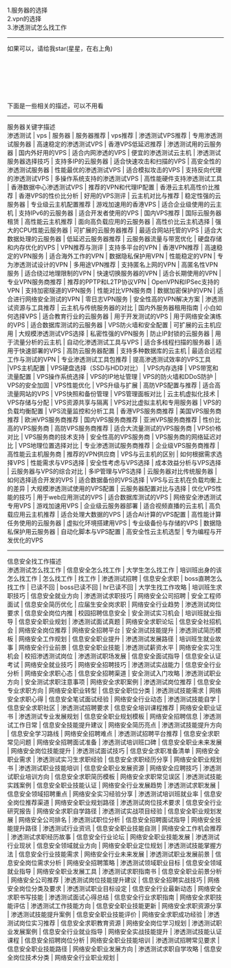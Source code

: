 1.服务器的选择\
2.vpn的选择\
3.渗透测试怎么找工作



---
如果可以，请给我star(星星，在右上角)

<br ><br ><br ><br ><br >


下面是一些相关的描述，可以不用看

---
服务器关键字描述\
渗透测试 | vps | 服务器 | 服务器推荐 | vps推荐 | 渗透测试VPS推荐 | 专用渗透测试服务器 | 高速稳定的渗透测试VPS | 香港VPS低延迟推荐 | 渗透测试用的云服务器 | 国内外好用的VPS | 适合内网渗透的VPS | 便宜的渗透测试云主机 | 渗透测试服务器选择技巧 | 支持多IP的云服务器 | 适合快速攻击和扫描的VPS | 高安全性的渗透测试服务器 | 性能最优的渗透测试VPS | 适合模拟攻击的VPS | 支持反向代理的渗透测试VPS | 多操作系统支持的渗透测试VPS | 高性能硬件支持渗透测试工具 | 香港数据中心渗透测试VPS | 推荐的VPN和代理IP配置 | 香港云主机高性价比推荐 | 香港VPS的性价比分析 | 好用的VPS测评 | 云主机对比与推荐 | 稳定性强的云服务器 | 专业级云主机配置推荐 | 游戏加速用的香港VPS | 适合企业级使用的云主机 | 支持IPv6的云服务器 | 适合开发者使用的VPS | 国内VPS推荐 | 国际云服务器租赁 | 高性能云主机推荐 | 面向高负载应用的云服务器 | 高性价比云主机选择 | 强大的CPU性能云服务器 | 可扩展的云服务器推荐 | 最适合网站托管的VPS | 适合大数据处理的云服务器 | 低延迟云服务器推荐 | 云服务器流量与带宽优化 | 硬盘存储和内存优化的VPS | VPN推荐与测评 | 支持多平台的VPN | 香港VPN推荐 | 高速稳定的VPN服务 | 适合海外工作的VPN | 数据隐私保护用VPN | 性能稳定的VPN | 专为渗透测试设计的VPN | 多用途VPN推荐 | 支持匿名上网的VPN | 高匿名性VPN服务 | 适合绕过地理限制的VPN | 快速切换服务器的VPN | 适合长期使用的VPN | 专业VPN服务商推荐 | 推荐的PPTP和L2TP协议VPN | OpenVPN和IPSec支持的VPN | 支持加密隧道的VPN服务 | 性能对比VPN服务商 | 数据加密保护的VPN | 适合进行网络安全测试的VPN | 零日志VPN服务 | 安全性高的VPN解决方案 | 渗透测试资源与工具推荐 | 云主机与传统服务器的对比 | 国内外服务器租用指南 | 小白如何选择VPS | 适合教育行业的云服务器 | 用于开发测试的VPS | 用于网络安全演练的VPS | 适合数据库测试的云服务器 | VPS防火墙和安全配置 | 可扩展的云主机应用 | 大规模渗透测试VPS选择 | 私密性强的VPN服务 | 防止IP封锁的云服务器 | 用于流量分析的云主机 | 自动化渗透测试工具与VPS | 适合多线程扫描的服务器 | 适用于快速部署的VPS | 高防云服务器配置 | 支持多种数据库的云主机 | 最适合远程工作与测试的VPN | 专业渗透测试工具包推荐 | 提高渗透测试效率的VPS工具 |VPS主机配置 | VPS硬盘选择（SSD与HDD对比） | VPS内存选择 | VPS带宽和流量配置 | VPS操作系统选择 | VPS的IP地址管理 | VPS的防火墙和DDoS防护 | VPS的安全加固 | VPS性能优化 | VPS升级与扩展 | 高防VPS配置与推荐 | 适合高流量网站的VPS | VPS快照和备份管理 | VPS管理面板对比 | 云主机虚拟化技术 | VPS存储与分配 | VPS资源共享与隔离 | VPS对比虚拟主机和专用服务器 | VPS的负载均衡配置 | VPS流量监控和分析工具 | 香港VPS服务商推荐 | 美国VPS服务商推荐 | 欧洲VPS服务商推荐 | 国内VPS服务商推荐 | 亚洲VPS服务商推荐 | 性价比高的VPS服务商 | 高防VPS服务商推荐 | 适合大流量测试的VPS服务商 | VPS价格对比 | VPS服务商的技术支持 | 安全性高的VPS服务商 | VPS服务商的网络延迟对比 | VPS地理位置选择对比 | 专业渗透测试服务商推荐 | 企业级VPS服务商推荐 | 高性能云主机服务商 | 推荐的VPN供应商 | VPS与云主机的区别 | 如何根据需求选择VPS | 性能需求与VPS选择 | 安全性考虑与VPS选择 | 成本效益分析与VPS选择 | 云服务器与VPS的综合对比 | 多IP管理与VPS选择 | 云服务器对比传统服务器 | 如何选择适合开发的VPS | 适合数据备份的VPS选择 | VPS与云主机在负载均衡上的差异 | 大规模渗透测试使用的VPS配置 | 云服务器配置对比与选择 | 优化VPS性能的技巧 | 用于web应用测试的VPS | 适合数据库测试的VPS | 网络安全渗透测试专用VPS | 游戏加速用VPS | 企业级云服务器部署 | 适合视频直播的云主机 | 高负载应用云主机推荐 | 适合处理大数据的VPS | 适合AI计算的VPS配置 | 高性能计算任务使用的云服务器 | 虚拟化环境搭建用VPS | 专业级备份与存储的VPS | 数据隐私保护用云服务器 | 自动化脚本与VPS配置 | 高安全性云主机选型 | 专为编程与开发优化的VPS

---
信息安全找工作描述\
渗透测试怎么找工作 | 信息安全怎么找工作 | 大学生怎么找工作 | 培训班出身的该怎么找工作 | 怎么找工作 | 找工作 | 渗透测试招聘 | 信息安全求职 | boss直聘怎么找工作 | 已读不回 | boss已读不回 | hr已读不回 | 大学生找工作攻略 | 培训班生求职技巧 | 信息安全就业方向 | 渗透测试求职技巧 | 网络安全公司招聘 | 安全工程师面试 | 信息安全简历优化 | 应届生安全岗求职 | 网络安全行业趋势 | 渗透测试岗位要求 | 信息安全岗位内推 | 校园招聘信息安全 | 安全测试实习机会 | 培训班就业指导 | 信息安全职业规划 | 渗透测试面试真题 | 网络安全求职论坛 | 信息安全社招机会 | 网络安全岗位推荐 | 网络安全招聘平台 | 安全测试技能提升 | 渗透测试简历模板 | 网络安全工作规划 | 信息安全职业提升 | 渗透测试发展路径 | 培训班生就业故事 | 网络安全行业前景 | 信息安全职业技能 | 渗透测试薪资水平 | 网络安全实习生机会 | 校招渗透测试岗位 | 渗透测试职场发展 | 信息安全面试指导 | 信息安全认证考试 | 网络安全就业技巧 | 网络安全招聘技巧 | 渗透测试实战能力 | 信息安全行业分析 | 网络安全求职心态 | 信息安全招聘渠道 | 安全测试入门攻略 | 渗透测试职业方向 | 安全测试求职注意事项 | 网络安全求职案例 | 渗透测试岗位推荐 | 信息安全专业求职方向 | 网络安全职业转型 | 信息安全职位分类 | 渗透测试技能需求 | 网络安全求职心得 | 信息安全笔试面试经验 | 网络安全行业动态 | 渗透测试技能自学 | 信息安全求职社区 | 渗透测试招聘要求 | 信息安全培训课程推荐 | 网络安全职业证书 | 渗透测试专业发展规划 | 信息安全职业规划模板 | 网络安全招聘信息 | 渗透测试工作日常 | 信息安全技能提升建议 | 网络安全简历亮点 | 渗透测试技能提升方向 | 信息安全学习路线 | 网络安全招聘难点 | 渗透测试招聘平台推荐 | 信息安全求职常见问题 | 网络安全招聘面试准备 | 渗透测试培训班口碑 | 信息安全职业未来发展 | 网络安全岗位技能提升 | 渗透测试面试技巧 | 信息安全求职准备清单 | 网络安全职业需求 | 渗透测试实习生求职经验 | 信息安全求职经历分享 | 网络安全职业规划书 | 渗透测试职业技能培训 | 信息安全职业发展资源 | 网络安全应聘技巧 | 渗透测试职业培训方向 | 信息安全求职简历模板 | 网络安全求职常见误区 | 渗透测试技能实践案例 | 信息安全职业技能认证 | 网络安全行业发展趋势 | 渗透测试求职发展 | 信息安全领域招聘重点 | 网络安全实习经验分享 | 渗透测试培训班就业率 | 信息安全岗位推荐渠道 | 网络安全职业规划路径 | 渗透测试岗位技术要求 | 信息安全行业研究报告 | 网络安全求职自学路径 | 渗透测试实战项目经验 | 信息安全职业规划发展 | 网络安全公司排名 | 渗透测试职位分析 | 信息安全招聘面试指导 | 网络安全技能提升路径 | 渗透测试行业资讯 | 信息安全职业技能自测 | 网络安全工作机会推荐 | 渗透测试求职经历故事 | 信息安全行业论坛 | 网络安全职业技能发展 | 渗透测试行业现状 | 信息安全领域就业方向 | 网络安全职业定位规划 | 渗透测试技能掌握方法 | 信息安全行业技能需求 | 网络安全行业未来发展 | 渗透测试职业发展前景 | 信息安全岗位需求分析 | 网络安全招聘策略 | 渗透测试领域职业目标 | 信息安全领域就业指导 | 网络安全职业发展工具 | 渗透测试求职指南书 | 信息安全职业前景分析 | 网络安全公司推荐 | 渗透测试岗位技能提升建议 | 信息安全招聘实战技巧 | 网络安全岗位分类及要求 | 渗透测试职业目标设定 | 信息安全行业最新动态 | 网络安全求职书写技能 | 渗透测试面试心得总结 | 信息安全行业求职指南 | 网络安全求职技能评估 | 渗透测试工作技能方向 | 信息安全职业技能更新 | 网络安全求职资源分享 | 渗透测试技能提升案例 | 信息安全职业技能评价 | 网络安全求职成功经验 | 渗透测试岗位实习推荐 | 信息安全求职教育资源 | 网络安全岗位学习规划 | 渗透测试职业发展案例 | 信息安全行业就业指导 | 网络安全实战技能提升 | 渗透测试技能认证课程 | 信息安全招聘岗位分析 | 网络安全职业技能培训 | 渗透测试招聘常见要求 | 信息安全职业技能路径 | 网络安全职业发展方向 | 渗透测试求职自学攻略 | 信息安全岗位技术分类 | 网络安全行业职业规划 |
